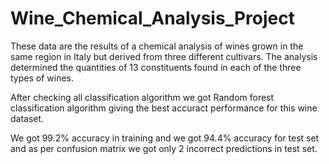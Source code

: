 # Wine_Chemical_Analysis_Project
These data are the results of a chemical analysis of wines grown in the same region in Italy but derived from three different cultivars. The analysis determined the quantities of 13 constituents found in each of the three types of wines.

After checking all classification algorithm we got Random forest classification algorithm giving the best accuract performance for this wine dataset.

We got 99.2% accuracy in training and we got 94.4% accuracy for test set and as per confusion matrix we got only 2 incorrect predictions in test set.
